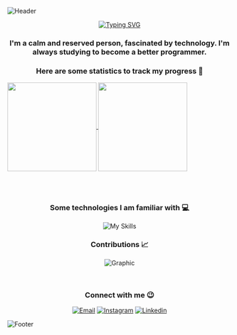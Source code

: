 ![Header](https://capsule-render.vercel.app/api?type=waving&height=100&section=header&animation=twinkling&descAlignY=50&descAlign=50&color=0:000,100:a020f0)

<div align="center">

  [![Typing SVG](https://readme-typing-svg.herokuapp.com?font=Roboto&size=35&pause=1000&color=7F00FF&center=true&vCenter=true&width=1000&lines=Hello%2C+my+name+is+Cassiel+de+Lima+%F0%9F%98%80;I'm+21+years+old+%F0%9F%A7%93%F0%9F%8F%BB;And+I'm+from+Brazil+%F0%9F%92%9A;Welcome+to+my+profile+%F0%9F%98%8A)](https://git.io/typing-svg)

</div>

<div align="center">

  ### I'm a calm and reserved person, fascinated by technology. I'm always studying to become a better programmer.
  ### Here are some statistics to track my progress 🚀

</div>

  <a href="#">
    <img height=200 align="center" src="https://github-readme-stats.vercel.app/api?username=cassieldl&theme=midnight-purple&border_radius=7&hide_border=true&border_color=000&rank_icon=github" />
  </a>
  <a href="#">
    <img height=200 align="center" src="https://github-readme-stats.vercel.app/api/top-langs?username=cassieldl&layout=donut&langs_count=7&card_width=320&theme=midnight-purple&border_radius=7&hide_border=true&border_color=000&title_color=fff" />
  </a>

<br> <br>

<div align="center">

  ### Some technologies I am familiar with 💻
  ![My Skills](https://skillicons.dev/icons?i=html,css,js,ts,cs,react,mysql,nodejs)

</div>

<div align="center">
  
  ### Contributions 📈

</div>

<div align="center">
  
  ![Graphic](https://ssr-contributions-svg.vercel.app/_/cassieldl?chart=3dbar&gap=0.7&scale=2.5&gradient=true&flatten=0&animation=wave&animation_duration=1&animation_delay=0.05&animation_amplitude=7&animation_frequency=0.5&animation_wave_center=1_0&format=svg&weeks=30&theme=sunset&dark=true)

</div>

<br>

<div align="center">

  ### Connect with me 😉
  [![Email](https://skillicons.dev/icons?i=gmail)](https://mailto:seuendereço@gmail.com)
  [![Instagram](https://skillicons.dev/icons?i=instagram)](https://www.instagram.com/cassieldl/)
  [![Linkedin](https://skillicons.dev/icons?i=linkedin)](https://www.linkedin.com/in/cassieldl)
  
</div>

![Footer](https://capsule-render.vercel.app/api?type=waving&height=100&section=footer&animation=twinkling&descAlignY=50&descAlign=50&color=0:000,100:a020f0)
